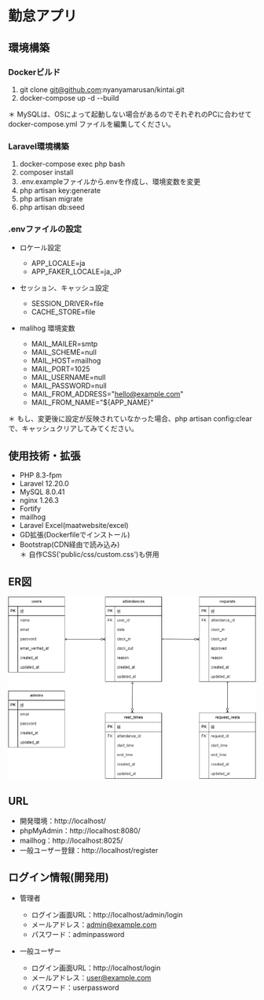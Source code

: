 # 勤怠アプリ

## 環境構築

### Dockerビルド
 1. git clone git@github.com:nyanyamarusan/kintai.git
 2. docker-compose up -d --build

＊ MySQLは、OSによって起動しない場合があるのでそれぞれのPCに合わせて docker-compose.yml ファイルを編集してください。

### Laravel環境構築

 1. docker-compose exec php bash
 2. composer install
 3. .env.exampleファイルから.envを作成し、環境変数を変更
 4. php artisan key:generate
 5. php artisan migrate
 6. php artisan db:seed

### .envファイルの設定

- ロケール設定
  - APP_LOCALE=ja
  - APP_FAKER_LOCALE=ja_JP

- セッション、キャッシュ設定
  - SESSION_DRIVER=file
  - CACHE_STORE=file

- malihog 環境変数
  - MAIL_MAILER=smtp
  - MAIL_SCHEME=null
  - MAIL_HOST=mailhog
  - MAIL_PORT=1025
  - MAIL_USERNAME=null
  - MAIL_PASSWORD=null
  - MAIL_FROM_ADDRESS="hello@example.com"
  - MAIL_FROM_NAME="${APP_NAME}"

＊ もし、変更後に設定が反映されていなかった場合、php artisan config:clear で、キャッシュクリアしてみてください。

## 使用技術・拡張

- PHP 8.3-fpm
- Laravel 12.20.0
- MySQL 8.0.41
- nginx 1.26.3
- Fortify
- mailhog
- Laravel Excel(maatwebsite/excel)
- GD拡張(Dockerfileでインストール)
- Bootstrap(CDN経由で読み込み)  
  ＊ 自作CSS('public/css/custom.css')も併用

## ER図

![ER図](/kintai.drawio.png)

## URL

- 開発環境：http://localhost/
- phpMyAdmin：http://localhost:8080/
- mailhog：http://localhost:8025/
- 一般ユーザー登録：http://localhost/register

## ログイン情報(開発用)

- 管理者
  - ログイン画面URL：http://localhost/admin/login
  - メールアドレス：admin@example.com
  - パスワード：adminpassword

- 一般ユーザー
  - ログイン画面URL：http://localhost/login
  - メールアドレス：user@example.com
  - パスワード：userpassword
